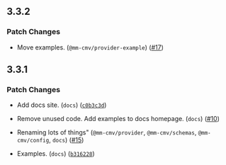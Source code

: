 
## 3.3.2

### Patch Changes

- Move examples. (`@mm-cmv/provider-example`) ([#17](https://github.com/keller-mark/mm-cmv/pull/17))


## 3.3.1

### Patch Changes

- Add docs site. (`docs`) ([`c0b3c3d`](https://github.com/keller-mark/mm-cmv/commit/c0b3c3d4e74da703776315b0975310f08d7bb20b))

- Remove unused code. Add examples to docs homepage. (`docs`) ([#10](https://github.com/keller-mark/mm-cmv/pull/10))

- Renaming lots of things" (`@mm-cmv/provider`, `@mm-cmv/schemas`, `@mm-cmv/config`, `docs`) ([#15](https://github.com/keller-mark/mm-cmv/pull/15))

- Examples. (`docs`) ([`b316228`](https://github.com/keller-mark/mm-cmv/commit/b3162281a706e378fb50f3e6f8fa931992bfda0b))

